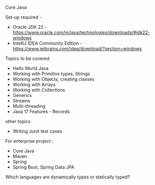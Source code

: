 
Core Java

Set-up required -
* Oracle JDK 22 - https://www.oracle.com/in/java/technologies/downloads/#jdk22-windows
* IntelliJ IDEA Community Edition - https://www.jetbrains.com/idea/download/?section=windows

Topics to be covered
* Hello World Java
* Working with Primitive types, Strings
* Working with Objects, creating classes
* Working with Arrays 
* Working with Collections
* Generics
* Streams
* Multi-threading
* Java 17 Features - Records

other topics
* Writing Junit test cases

For enterprise project :
* Core Java
* Maven
* Spring
* Spring Boot, Spring Data JPA

Which languages are dynamically types or statically typed?
